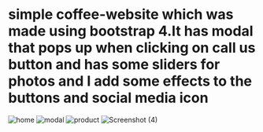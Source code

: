 # simple coffee-website which was made using bootstrap 4.It has modal that pops up when clicking on call us button and has some sliders for photos and I add some effects to the buttons and social media icon

![home](https://user-images.githubusercontent.com/75897874/128169876-0f12a68c-1d22-40f8-b6ff-c12b8b5dd732.PNG)
![modal](https://user-images.githubusercontent.com/75897874/128169896-7dd7ff02-86b4-485d-973d-3aaa72685b45.PNG)
![product](https://user-images.githubusercontent.com/75897874/128169909-7800113b-1ec7-4321-bac2-5fb576ee1d8c.PNG)
![Screenshot (4)](https://user-images.githubusercontent.com/75897874/128170273-6c207f82-4950-4ed9-87a1-3bc9181971af.png)
 
